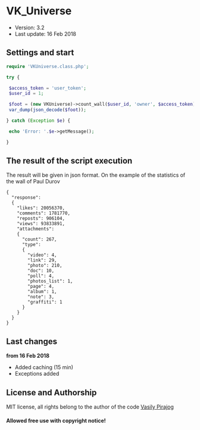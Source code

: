 # VK_Universe 
* Version: 3.2
* Last update: 16 Feb 2018
## Settings and start
``` php
require 'VKUniverse.class.php';

try {

 $access_token = 'user_token'; 
 $user_id = 1; 

 $foot = (new VKUniverse)->count_wall($user_id, 'owner', $access_token); // all || owner [ posts ]
 var_dump(json_decode($foot));

} catch (Exception $e) {

 echo 'Error: '.$e->getMessage();

}
```
## The result of the script execution

The result will be given in json format. On the example of the statistics of the wall of Paul Durov
``` 
{
  "response": 
  {
    "likes": 20056370,
    "comments": 1781770,
    "reposts": 906104,
    "views": 93833891,
    "attachments": 
    {
      "count": 267,
      "type": 
      {
        "video": 4,
        "link": 29,
        "photo": 210,
        "doc": 10,
        "poll": 4,
        "photos_list": 1,
        "page": 4,
        "album": 1,
        "note": 3,
        "graffiti": 1
      }
    }
  }
}

```
## Last changes 
<b> from 16 Feb 2018</b>
* Added caching (15 min)
* Exceptions added

## License and Authorship

MIT license, all rights belong to the author of the code <a target="_blank" href="https://vk.com/wnull">Vasily Pirajog</a>

<h4>Allowed free use with copyright notice!</h4>
